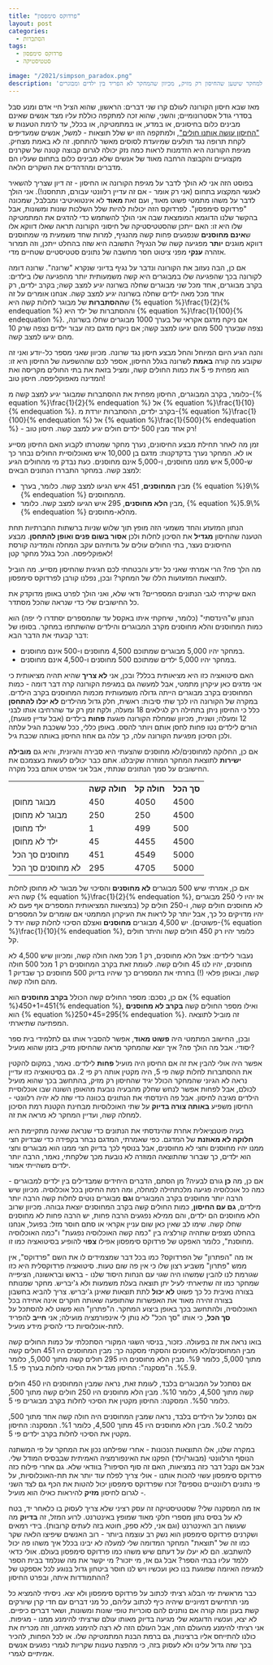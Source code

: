```yaml
---
title: "פרדוקס סימפסון"
layout: post
categories:
  - הסתברות
tags:
  - פרדוקס סימפסון
  - סטטיסטיקה

image: "/2021/simpson_paradox.png"
description: 'איך חיסון נגד מגיפה שעוזר באותה המידה לילדים ומבוגרים עשוי ליפול קורבן למחקר שיטען שהחיסון רק מזיק, מכיוון שהמחקר לא הפריד בין ילדים ומבוגרים?'
---
```


מאז שבא חיסון הקורונה לעולם קרו שני דברים: הראשון, שהוא הציל חיי אדם ומנע סבל בסדרי גודל אסטרונומיים; והשני, שהוא זכה למתקפה כוללת עליו מצד אנשים שאינם מבינים כלום בחיסונים, או במדע, או במתמטיקה, או בכלל, עד לרמת הטענות ש <a href="{{site.baseurl}}{{site.post_images}}/2021/corona_vaccine_false_claim.png">"החיסון עושה אותנו חולים"</a>, ולמתקפה הזו יש שלל תוצאות - למשל, אנשים שמעדיפים לקחת תרופה נגד תולעים שמיועדת לסוסים מאשר להתחסן. זה לא באמת מצחיק. מגיפת הקורונה היא הזדמנות לראות כמה נזק יכולה לגרום קבוצה קטנה של שקרנים מקצועיים והקבוצה הרחבה מאוד של אנשים שלא מבינים כלום בתחום שעליו הם מדברים ומהדהדים את השקרים הלאה.

בפוסט הזה אני לא הולך לדבר על מגיפת הקורונה או החיסון - זה דיון שצריך להשאיר לאנשי המקצוע בתחום (אני רק אומר - אם זה עדיין רלוונטי עבורם, תתחסנו!). אני הולך לדבר על משהו מתמטי פשוט מאוד, ועם זאת <strong>מאוד</strong> לא אינטואיטיבי ומבלבל, שמכונה "פרדוקס סימפסון". לפרדוקס הזה יכולות להיות שלל השלכות שונות ומשונות, אבל בהקשר שלנו הדוגמא המומצאת שבה אני הולך להשתמש כדי להדגים את המתמטיקה שלו היא זו: האם ייתכן שהסטטיסטיקה של חיסוני הקורונה תראה שאלו דווקא אלו ש<strong>אינם מחוסנים</strong> שנפגעים פחות קשה מהנגיף, למרות שחד משמעית מי שמחוסנים דווקא מוגנים <strong>יותר</strong> מפגיעה קשה של הנגיף? התשובה היא שזה בהחלט ייתכן, וזה תמרור אזהרה <strong>ענקי</strong> מפני ציטוט חסר מחשבה של נתונים סטטיסטיים שטחיים מדי.

אם כן, הבה נעזוב את הקורונה ונדבר על נגיף בדיוני שנקרא "שרונה". שרונה דומה לקורונה בכך שהפגיעה שלו במבוגרים היא קשה משמעותית יותר מהפגיעה שלו בילדים: בקרב מבוגרים, אחד מכל שני מבוגרים שחלה בשרונה יגיע למצב קשה; בקרב ילדים, רק אחד מכל מאה ילדים שחלה בשרונה יגיע למצב קשה. אנחנו אומרים על זה ש<strong>ההסתברות</strong> של מבוגר לחלות קשה היא {% equation %}\frac{1}{2}{% endequation %} וההסתברות של ילד היא {% equation %}\frac{1}{100}{% endequation %}. אם ניקח מדגם אקראי של בערך 1000 מבוגרים שחלו בשרונה, נצפה שבערך 500 מהם יגיעו למצב קשה; אם ניקח מדגם כזה עבור ילדים נצפה שרק 10 מהם יגיעו למצב קשה.

והנה הגיע היום המיוחל והחל מבצע חיסון נגד שרונה. מכיוון שאני מספר כל-יודע ואני זה שקובע מה קורה <strong>באמת</strong> לשרונה בגלל החיסון, אספר לכם שההשפעה של החיסון היא זו: הוא מפחית פי 5 את כמות החולים קשה, ומציל בזאת את בתי החולים מקריסה ואת המדינה מאפוקליפסה. חיסון טוב!

כלומר, בקרב המבוגרים, החיסון מפחית את ההסתברות שמבוגר יגיע למצב קשה מ-{% equation %}\frac{1}{2}{% endequation %} אל {% equation %}\frac{1}{10}{% endequation %}. בקרב ילדים, ההסתברות יורדת מ-{% equation %}\frac{1}{100}{% endequation %} אל {% equation %}\frac{1}{500}{% endequation %} - רק אחד מבין 500 ילדים חולים יגיע למצב קשה. חיסון טוב!

זמן מה לאחר תחילת מבצע החיסונים, נערך מחקר שמטרתו לקבוע האם החיסון מסייע או לא. המחקר נערך בדקדקנות: מדגם בן 10,000 איש מאוכלוסיית החולים נבחר כך ש-5,000 איש ממנו מחוסנים, ו-5,000 אינם מחוסנים. כעת נבדק מי מהחולים הגיע למצב קשה. במחקר התבררו הנתונים הבאים:

<ul> <li>מבין <strong>המחוסנים</strong>, 451 איש הגיעו למצב קשה. כלומר, בערך {% equation %}9\%{% endequation %} מהמחוסנים.</li>


<li>מבין <strong>הלא מחוסנים</strong>, 295 איש הגיעו למצב קשה. כלומר, {% equation %}5.9\%{% endequation %} מהלא-מחוסנים.</li>

</ul>

הנתון המזעזע והחד משמעי הזה מופץ תוך שלוש שניות ברשתות החברתיות תחת הטענה שהחיסון <strong>מגדיל</strong> את הסיכון לחלות ולכן <strong>אסור בשום פנים ואופן להתחסן</strong>. מבצע החיסונים נעצר, בתי החולים עולים על גדותיהם עקב המחלה והמדינה קורסת לאפוקליפסה. הכל בגלל מחקר קטן!

מה הלך פה? הרי אמרתי שאני כל יודע והבטחתי לכם חגיגית שהחיסון מסייע. מה הוביל לתוצאות המזעזעות הללו של המחקר? ובכן, נפלנו קורבן לפרדוקס סימפסון.

האם שיקרתי לגבי הנתונים המספריים? ודאי שלא, ואני הולך לפרט באופן מדוקדק את כל החישובים שלי כדי שנראה שהכל מסתדר.

הנתון ש"הינדסתי" (כלומר, שיחקתי איתו באקסל עד שהמספרים יסתדרו לי יפה) הוא כמות המחוסנים והלא מחוסנים מקרב המבוגרים והילדים שהשתתפו במחקר. בסופו של דבר קבעתי את הדבר הבא:

<ul> <li>במחקר יהיו 5,000 מבוגרים שמתוכם 4,500 מחוסנים ו-500 אינם מחוסנים.</li>


<li>במחקר יהיו 5,000 ילדים שמתוכם 500 מחוסנים ו-4,500 אינם מחוסנים.</li>

</ul>

האם סיטואציה כזו היא מציאותית בכלל? ובכן, אני <strong>לא צריך</strong> שהיא תהיה מציאותית כי אני מדגים כאן עיקרון מתמטי, אבל למעשה גם במגיפת הקורונה קרה דבר דומה - כמות המחוסנים בקרב מבוגרים הייתה גדולה משמעותית מכמות המחוסנים בקרב הילדים. במקרה של הקורונה היו לכך שתי סיבות: ראשית, חלק גדול מהילדים <strong>לא יכלו להתחסן</strong> כלל כי החיסון ניתן בתחילה רק לגילאים 18 ומעלה, ולקח זמן רק עד שהרחיבו אותו לבני 12 ומעלה; ושנית, מכיוון שמחלת הקורונה פוגעת <strong>פחות</strong> בילדים (אבל עדיין פוגעת), הורים לילדים נטו פחות לחסן אותם ויותר להסס. באופן כללי, ככל ששכבת הגיל עלתה ולכן הסיכון מפגיעת הקורונה עלה, כך עלה גם אחוז החיסון באותה שכבת גיל.

אם כן, החלוקה למחוסנים/לא מחוסנים שהצעתי היא סבירה והגיונית, והיא גם <strong>מובילה ישירות</strong> לתוצאת המחקר המוזרה שקיבלנו. אתם כבר יכולים לעשות בעצמכם את החישובים על סמך הנתונים שנתתי, אבל אני אפרט אותם בכל מקרה.

<table>
<tr>
<th></th>
<th>חולה קשה</th>
<th>חולה קל</th>
<th>סך הכל</th>
</tr>

<tr>
<td>מבוגר מחוסן</td>
<td>450</td>
<td>4050</td>
<td>4500</td>
</tr>

<tr>
<td>מבוגר לא מחוסן</td>
<td>250</td>
<td>250</td>
<td>4500</td>
</tr>

<tr>
<td>ילד מחוסן</td>
<td>1</td>
<td>499</td>
<td>500</td>
</tr>

<tr>
<td>ילד לא מחוסן</td>
<td>45</td>
<td>4455</td>
<td>4500</td>
</tr>

<tr>
<td>מחוסנים סך הכל</td>
<td>451</td>
<td>4549</td>
<td>5000</td>
</tr>

<tr>
<td>לא מחוסנים סך הכל</td>
<td>295</td>
<td>4705</td>
<td>5000</td>
</tr>

</table>

אם כן, אמרתי שיש 500 מבוגרים <strong>לא מחוסנים</strong> והסיכוי של מבוגר לא מחוסן לחלות קשה היא {% equation %}\frac{1}{2}{% endequation %}, אז יהיו לי 250 מבוגרים לא מחוסנים חולים קשה, ו-250 חולים קל (במציאות המציאותית המספרים אף פעם לא יהיו מדויקים כל כך, אבל יותר קל לראות את העיקרון המתמטי אם שומרים על המספרים פשוטים). יש 4,500 מבוגרים <strong>מחוסנים</strong> ואצלם הסיכוי לחלות קשה ירד ל-{% equation %}\frac{1}{10}{% endequation %}, כלומר יהיו רק 450 חולים קשה והיתר חולים קל.

נעבור לילדים: אצל הלא מחוסנים, רק 1 מכל מאה חולה קשה, ומכיוון שיש 4,500 לא מחוסנים, יהיו לנו 45 חולים קשה. לעומת זאת בקרב המחוסנים רק 1 מכל 500 חולה קשה, ובאופן פלאי (!) בחרתי את המספרים כך שיהיו בדיוק 500 מחוסנים כך שבדיוק 1 מהם חולה קשה.

אם כן, נסכם: מספר החולים קשה הכולל <strong>בקרב מחוסנים</strong> הוא {% equation %}450+1=451{% endequation %}, ואילו מספר החולים קשה <strong>בקרב לא מחוסנים</strong> הוא {% equation %}250+45=295{% endequation %}. זה מוביל לתוצאה המפתיעה שתיארתי.

ובכן, החישוב המתמטי היה <strong>פשוט מאוד</strong>, אפשר להסביר אותו גם לתלמידי בית ספר יסודי. אבל מה הולך פה? איך יוצא שהמחקר מראה שהחיסון מזיק, בזמן שהוא מועיל?

אפשר היה אולי להבין את זה אם החיסון היה מועיל <strong>פחות</strong> לילדים. נאמר, במקום להקטין את ההסתברות לחלות קשה פי 5, היה מקטין אותה רק פי 2. גם בסיטואציה כזו עדיין נראה לא הגיוני שהמחקר הכולל יגיד שהחיסון רק מזיק, בהתחשב בכך שהוא מועיל לכולם, אבל לפחות אפשר לנחש שחלק מהבעיה נובעת מהאופן השונה שבו אוכלוסיית הילדים מגיבה לחיסון. אבל פה הינדסתי את הנתונים בכוונה כדי שזה לא יהיה רלוונטי - החיסון משפיע <strong>באותה צורה בדיוק</strong> על שתי האוכלוסיות מבחינת הקטנת רמת הסיכון למחלה קשה, ועדיין המחקר לא מראה את זה.

בעיה פוטנציאלית אחרת שהינדסתי את הנתונים כדי שנראה שאינה מתקיימת היא <strong>חלוקה לא מאוזנת</strong> של המדגם. כפי שאמרתי, המדגם נבחר בקפידה כדי שבדיוק חצי ממנו יהיו מחוסנים וחצי לא מחוסנים, אבל בנוסף לכך בדיוק חצי ממנו הוא מבוגרים וחצי הוא ילדים, כך שברור שהתוצאה המוזרה לא נובעת מכך שלקחתי, נאמר, הרבה יותר ילדים משהייתי אמור.

אם כן, מה <strong>כן</strong> גורם לבעיה? מן הסתם, הדברים היחידים שמבדילים בין ילדים למבוגרים - כמה כל אוכלוסיה פגיעה מלכתחילה למחלה, ומה רמת החיסון בכל אוכלוסיה. מכיוון שיש הרבה יותר מחוסנים בקרב המבוגרים <strong>וגם</strong> מבוגרים נוטים לחלות קשה הרבה יותר מילדים, <strong>גם עם החיסון</strong>, כמות החולים קשה בקרב המחוסנים יוצאת גבוהה. מכיוון שרוב הלא מחוסנים הם ילדים, והם ממילא נפגעים הרבה פחות, יש הרבה פחות לא מחוסנים שחלו קשה. שימו לב שאין כאן שום עניין אקראי או סתם חוסר מזל: בפועל, אנחנו בהחלט מצפים שתהיה קורלציה בין "כמה קשה האוכלוסיה נפגעת" ו"כמה האוכלוסיה מחוסנת", כלומר האפקט של פרדוקס סימפסון אפילו <strong>צפוי</strong> להופיע בסיטואציה כמו זו.

אז מה "הפתרון" של הפרדוקס? כמו בכל דבר שמצמידים לו את השם "פרדוקס", אין ממש "פתרון" משביע רצון שלו כי אין פה שום טעות. סיטואציה פרדוקסלית היא כזו שגורמת לנו להבין שמשהו היה שגוי עם הנחות היסוד שלנו - בראש ובראשונה, הציפייה שמחקר כמו זה שתיארתי לעיל יתן תוצאה בעלת משמעות ולא ג'יבריש. מחקר שמנותח בצורה נאיבית כל כך פשוט <strong>לא יכול</strong> לתת תוצאות שאינן ג'יבריש. צריך להביא בחשבון בצורה זהירה מאוד את האפשרות שהתופעה שאותה חוקרים אינה אחידה בכל האוכלוסיה, ולהתחשב בכך באופן ביצוע המחקר. ה"פתרון" הוא פשוט לא להסתכל על <strong>סך הכל</strong>, כי אותו "סך הכל" לא נותן לי אינפורמציה מועילה; אני <strong>חייב</strong> להפריד לתת-אוכלוסיות כדי להסיק מידע מועיל.

בואו נראה את זה בפעולה. כזכור, בניסוי השגוי המקורי הסתכלתי על כמות החולים קשה מבין המחוסנים/לא מחוסנים והסקתי מסקנה כך: מבין המחוסנים היו 451 חולים קשה מתוך 5,000, כלומר %9. מבין הלא מחוסנים היו 295 חולים קשה מתוך 5,000, כלומר %5.9. ה"מסקנה": החיסון מגדיל את הסיכוי לחלות בערך פי 1.5.

אם נסתכל על המבוגרים בלבד, לעומת זאת, נראה שמבין המחוסנים היו 450 חולים קשה מתוך 4,500, כלומר %10. מבין הלא מחוסנים היו 250 חולים קשה מתוך 500, כלומר %50. המסקנה: החיסון מקטין את הסיכוי לחלות בקרב מבוגרים פי 5.

אם נסתכל על הילדים בלבד, נראה שמבין המחוסנים היה חולה קשה אחד מתוך 500, כלומר %0.2. מבין הלא מחוסנים היו 45 מתוך 4,500, כלומר %1. המסקנה: החיסון מקטין את הסיכוי לחלות בקרב ילדים פי 5.

במקרה שלנו, אלו התוצאות הנכונות - אחרי שפילחנו נכון את המחקר על פי המשתנה הנוסף הרלוונטי (מבוגר/ילד) הפקנו את האינפורמציה האמיתית שבבסיס המודל שלי. אבל אם נקבל דבר כזה במציאות, האם זה סוף הסיפור? בוודאי שלא. גם אחרי פילוח כזה פרדוקס סימפסון עשוי להכות אותנו - אולי צריך לפלח עוד יותר את תת-האוכלוסיות, על פי נתונים רלוונטיים נוספים? זכרו שפרדוקס סימפסון יכול להטות את הכף גם לצד השני - לגרום לחיסון <strong>מזיק</strong> להיראות כאילו הוא מועיל.

אז מה המסקנה שלי? שסטטיסטיקה זה עסק רציני שלא צריך לעסוק בו כלאחר יד, בטח לא על בסיס נתון מספרי חלקי מאוד שמופץ באינטרנט. לרוע המזל, זה <strong>בדיוק</strong> מה שעושה רוב האינטרנט (וגם אני, ללא ספק, חוטא בזה לעתים קרובות). בידי רמאים ושקרנים פרדוקס סימפסון הוא נשק רב עוצמה ביותר - רוב האנשים שיפיצו הלאה שקר כמו זה של "תוצאת" המחקר המדומה שלי למעלה לא יבינו בכלל איך משהו פה יכול להשתבש. הם לא יעלו על דעתם שיש משהו כמו פרדוקס סימפסון בעולם. אולי כדאי ללמד עליו בבתי הספר? אבל גם אז, מי יזכור? מי יקשר את מה שנלמד בבית הספר למגיפה האיומה שפוגעת בנו כאן ועכשיו ויש לנו חוסר ביטחון גדול בנוגע לכל אספקט של ההתמודדות איתה, ובפרט החיסון?

כבר מראשית ימי הבלוג רציתי לכתוב על פרדוקס סימפסון ולא יצא. ניסיתי להמציא כל מני תרחישים דמיוניים שיהיה כיף לכתוב עליהם, כל מני דברים עם חדי קרן שיורקים קשת בענן ומה קורה אם נותנים להם סוכריות טופי שונות ומשונות, ושאר דברים כיפיים. לא יצא, ועכשיו הדוגמא שלי מגיעה בדיוק מאותו עולם שרציתי להימנע ממנו - מגיפות. אני רציתי להימנע מהעולם הזה, אבל העולם הזה לא רצה להימנע מאיתנו, וזה מכריח את כולנו להתייחס אליו ברצינות, גם ברמת הבנת המתמטיקה שלו. או לכל הפחות, להכיר בכך שזה גדול עלינו ולא לעסוק בזה, כי מהפצת טענות שקריות לגמרי נפגעים אנשים אמיתיים לגמרי. 